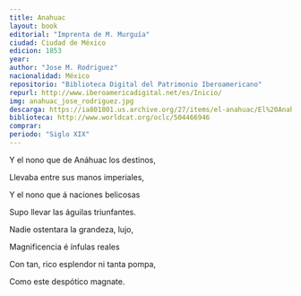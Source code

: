 ```yaml
---
title: Anahuac
layout: book
editorial: "Imprenta de M. Murguía"
ciudad: Ciudad de México
edicion: 1853
year: 
author: "Jose M. Rodriguez"
nacionalidad: México
repositorio: "Biblioteca Digital del Patrimonio Iberoamericano"
repurl: http://www.iberoamericadigital.net/es/Inicio/
img: anahuac_jose_rodriguez.jpg
descarga: https://ia801801.us.archive.org/27/items/el-anahuac/El%20Anahuac.pdf
biblioteca: http://www.worldcat.org/oclc/504466946
comprar: 
periodo: "Siglo XIX"
---
```

 

Y el nono que de Anáhuac los destinos,  
 
Llevaba entre sus manos imperiales,
 
Y el nono que á naciones belicosas

Supo llevar las águilas triunfantes.

 
Nadie ostentara la grandeza, lujo, 
 
Magnificencia é ínfulas reales
 
Con tan, rico esplendor ni tanta pompa,

Como este despótico magnate.
